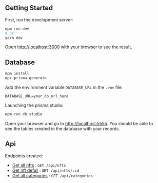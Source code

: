 ## Getting Started

First, run the development server:

```bash
npm run dev
# or
yarn dev
```

Open [http://localhost:3000](http://localhost:3000) with your browser to see the result.

## Database

```bash
npm install
npx prisma generate
```

Add the environment variable `DATABASE_URL` in the `.env` file:

```
DATABASE_URL=your_db_url_here
```

Launching the prisma studio:

```bash
npm run db:studio
```

Open your browser and go to [http://localhost:5555](http://localhost:5555).
You should be able to see the tables created in the database with your records.

## Api

Endpoints created:

- [Get all nfts](docs/nfts/getAll.md) : `GET /api/nfts`
- [Get nft defail](docs/nfts/getById.md) : `GET /api/nfts/:id`
- [Get all categories](docs/categories/getAll.md) : `GET /api/categories`
